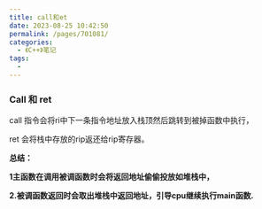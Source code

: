 ```yaml
---
title: call和et
date: 2023-08-25 10:42:50
permalink: /pages/701081/
categories: 
  - 《C++》笔记
tags: 
  - 
---
```

### Call 和 ret

call 指令会将ri中下一条指令地址放入栈顶然后跳转到被掉函数中执行，

ret 会将栈中存放的rip返还给rip寄存器。

**总结：**

**1主函数在调用被调函数时会将返回地址偷偷投放如堆栈中，**

**2.被调函数返回时会取出堆栈中返回地址，引导cpu继续执行main函数.**